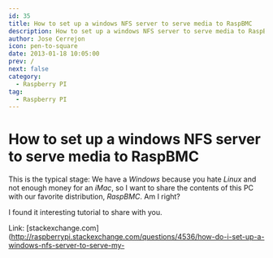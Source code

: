 ```yaml
---
id: 35
title: How to set up a windows NFS server to serve media to RaspBMC
description: How to set up a windows NFS server to serve media to RaspBMC
author: Jose Cerrejon
icon: pen-to-square
date: 2013-01-18 10:05:00
prev: /
next: false
category:
  - Raspberry PI
tag:
  - Raspberry PI
---
```


# How to set up a windows NFS server to serve media to RaspBMC

This is the typical stage: We have a *Windows* because you hate *Linux* and not enough money for an *iMac*, so I want to share the contents of this PC with our favorite distribution, *RaspBMC*. Am I right?

I found it interesting tutorial to share with you.

Link: [stackexchange.com](http://raspberrypi.stackexchange.com/questions/4536/how-do-i-set-up-a-windows-nfs-server-to-serve-my-